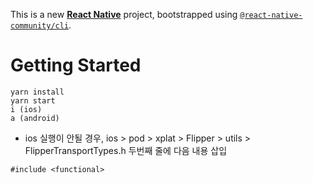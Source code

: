 This is a new [**React Native**](https://reactnative.dev) project, bootstrapped using [`@react-native-community/cli`](https://github.com/react-native-community/cli).

# Getting Started

```
yarn install
yarn start
i (ios)
a (android)
```

* ios 실행이 안될 경우, ios > pod > xplat > Flipper > utils > FlipperTransportTypes.h 두번째 줄에 다음 내용 삽입
```
#include <functional>
```